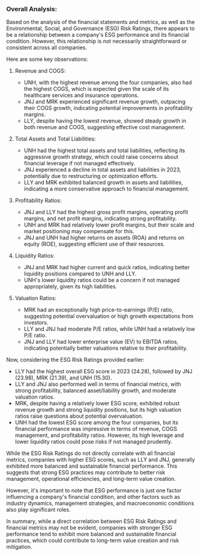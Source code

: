 ### Overall Analysis:

Based on the analysis of the financial statements and metrics, as well as the Environmental, Social, and Governance (ESG) Risk Ratings, there appears to be a relationship between a company's ESG performance and its financial condition. However, this relationship is not necessarily straightforward or consistent across all companies.

Here are some key observations:

1. Revenue and COGS:
   - UNH, with the highest revenue among the four companies, also had the highest COGS, which is expected given the scale of its healthcare services and insurance operations.
   - JNJ and MRK experienced significant revenue growth, outpacing their COGS growth, indicating potential improvements in profitability margins.
   - LLY, despite having the lowest revenue, showed steady growth in both revenue and COGS, suggesting effective cost management.

2. Total Assets and Total Liabilities:
   - UNH had the highest total assets and total liabilities, reflecting its aggressive growth strategy, which could raise concerns about financial leverage if not managed effectively.
   - JNJ experienced a decline in total assets and liabilities in 2023, potentially due to restructuring or optimization efforts.
   - LLY and MRK exhibited balanced growth in assets and liabilities, indicating a more conservative approach to financial management.

3. Profitability Ratios:
   - JNJ and LLY had the highest gross profit margins, operating profit margins, and net profit margins, indicating strong profitability.
   - UNH and MRK had relatively lower profit margins, but their scale and market positioning may compensate for this.
   - JNJ and UNH had higher returns on assets (ROA) and returns on equity (ROE), suggesting efficient use of their resources.

4. Liquidity Ratios:
   - JNJ and MRK had higher current and quick ratios, indicating better liquidity positions compared to UNH and LLY.
   - UNH's lower liquidity ratios could be a concern if not managed appropriately, given its high liabilities.

5. Valuation Ratios:
   - MRK had an exceptionally high price-to-earnings (P/E) ratio, suggesting potential overvaluation or high growth expectations from investors.
   - LLY and JNJ had moderate P/E ratios, while UNH had a relatively low P/E ratio.
   - JNJ and LLY had lower enterprise value (EV) to EBITDA ratios, indicating potentially better valuations relative to their profitability.

Now, considering the ESG Risk Ratings provided earlier:

- LLY had the highest overall ESG score in 2023 (24.28), followed by JNJ (23.98), MRK (21.39), and UNH (15.30).
- LLY and JNJ also performed well in terms of financial metrics, with strong profitability, balanced asset/liability growth, and moderate valuation ratios.
- MRK, despite having a relatively lower ESG score, exhibited robust revenue growth and strong liquidity positions, but its high valuation ratios raise questions about potential overvaluation.
- UNH had the lowest ESG score among the four companies, but its financial performance was impressive in terms of revenue, COGS management, and profitability ratios. However, its high leverage and lower liquidity ratios could pose risks if not managed prudently.

While the ESG Risk Ratings do not directly correlate with all financial metrics, companies with higher ESG scores, such as LLY and JNJ, generally exhibited more balanced and sustainable financial performance. This suggests that strong ESG practices may contribute to better risk management, operational efficiencies, and long-term value creation.

However, it's important to note that ESG performance is just one factor influencing a company's financial condition, and other factors such as industry dynamics, management strategies, and macroeconomic conditions also play significant roles.

In summary, while a direct correlation between ESG Risk Ratings and financial metrics may not be evident, companies with stronger ESG performance tend to exhibit more balanced and sustainable financial practices, which could contribute to long-term value creation and risk mitigation.